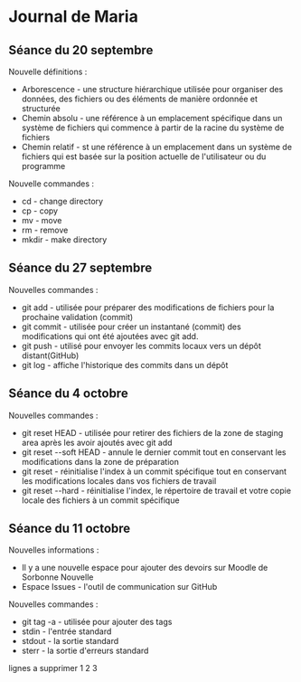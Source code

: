 # Journal de Maria  
## Séance du 20 septembre

Nouvelle définitions : 
- Arborescence - une structure hiérarchique utilisée pour organiser des données, des fichiers ou des éléments de manière ordonnée et structurée 
- Chemin absolu - une référence à un emplacement spécifique dans un système de fichiers qui commence à partir de la racine du système de fichiers 
- Chemin relatif - st une référence à un emplacement dans un système de fichiers qui est basée sur la position actuelle de l'utilisateur ou du programme

Nouvelle commandes : 
- cd - change directory
- cp - copy
- mv - move
- rm - remove
- mkdir - make directory

## Séance du 27 septembre

Nouvelles commandes :
- git add - utilisée pour préparer des modifications de fichiers pour la prochaine validation (commit)
- git commit - utilisée pour créer un instantané (commit) des modifications qui ont été ajoutées avec git add.
- git push - utilisé pour envoyer les commits locaux vers un dépôt distant(GitHub) 
- git log - affiche l'historique des commits dans un dépôt

## Séance du 4 octobre

Nouvelles commandes :
- git reset HEAD - utilisée pour retirer des fichiers de la zone de staging area après les avoir ajoutés avec git add
- git reset --soft HEAD - annule le dernier commit tout en conservant les modifications dans la zone de préparation
- git reset - réinitialise l'index à un commit spécifique tout en conservant les modifications locales dans vos fichiers de travail
- git reset --hard - réinitialise l'index, le répertoire de travail et votre copie locale des fichiers à un commit spécifique

## Séance du 11 octobre

Nouvelles informations :
- Il y a une nouvelle espace pour ajouter des devoirs sur Moodle de Sorbonne Nouvelle 
- Espace Issues - l'outil de communication sur GitHub

Nouvelles commandes :
- git tag -a - utilisée pour ajouter des tags
- stdin - l'entrée standard
- stdout - la sortie standard
- sterr - la sortie d'erreurs standard 




lignes a supprimer
1
2
3
